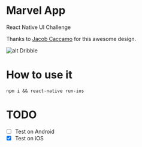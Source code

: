 # Marvel App
React Native UI Challenge 

Thanks to [Jacob Caccamo](https://dribbble.com/jacobcaccamo) for this awesome design.

![alt Dribble](https://cdn.dribbble.com/users/1981604/screenshots/5789753/artboard_1_2x.png)

# How to use it

`npm i && react-native run-ios`

# TODO

- [ ] Test on Android
- [x] Test on iOS
